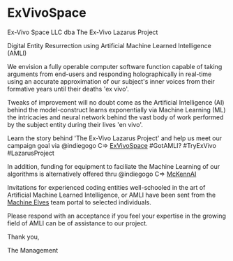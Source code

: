 # ExVivoSpace
Ex-Vivo Space LLC dba The Ex-Vivo Lazarus Project

Digital Entity Resurrection using Artificial Machine Learned Intelligence (AMLI)

We envision a fully operable computer software function capable of taking arguments from end-users and responding holographically in real-time using an accurate approximation of our subject's inner voices from their formative years until their deaths 'ex vivo'.

Tweaks of improvement will no doubt come as the Artificial Intelligence (AI) behind the model-construct learns exponentially via Machine Learning (ML) the intricacies and neural network behind the vast body of work performed by the subject entity during their lives 'en vivo'.

Learn the story behind 'The Ex-Vivo Lazarus Project' and help us meet our campaign goal via @indiegogo C=> [ExVivoSpace](https://igg.me/at/ExVivoSpace) #GotAMLI? #TryExVivo #LazarusProject

In addition, funding for equipment to faciliate the Machine Learning of our algorithms is alternatively offered thru @indiegogo C=> [McKennAI](https://www.indiegogo.com/projects/the-digital-resurrection-of-terence-mckenna)

Invitations for experienced coding entities well-schooled in the art of Artificial Machine Learned Intelligence, or AMLI have been sent from the [Machine Elves](https://github.com/orgs/MMINAIL/teams/machine-elves ) team portal to selected individuals.

Please respond with an acceptance if you feel your expertise in the growing field of AMLI can be of assistance to our project.

Thank you,

The Management
